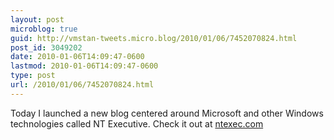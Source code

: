 ```yaml
---
layout: post
microblog: true
guid: http://vmstan-tweets.micro.blog/2010/01/06/7452070824.html
post_id: 3049202
date: 2010-01-06T14:09:47-0600
lastmod: 2010-01-06T14:09:47-0600
type: post
url: /2010/01/06/7452070824.html
---
```

Today I launched a new blog centered around Microsoft and other Windows technologies called NT Executive. Check it out at [ntexec.com](http://ntexec.com)
